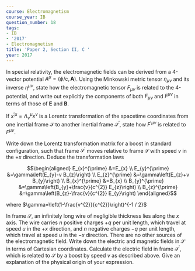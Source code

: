 ```yaml
---
course: Electromagnetism
course_year: IB
question_number: 18
tags:
- IB
- '2017'
- Electromagnetism
title: 'Paper 2, Section II, C '
year: 2017
---
```




In special relativity, the electromagnetic fields can be derived from a 4-vector potential $A^{\mu}=(\phi / c, \mathbf{A})$. Using the Minkowski metric tensor $\eta_{\mu \nu}$ and its inverse $\eta^{\mu \nu}$, state how the electromagnetic tensor $F_{\mu \nu}$ is related to the 4-potential, and write out explicitly the components of both $F_{\mu \nu}$ and $F^{\mu \nu}$ in terms of those of $\mathbf{E}$ and $\mathbf{B}$.

If $x^{\prime \mu}=\Lambda_{\nu}^{\mu} x^{\nu}$ is a Lorentz transformation of the spacetime coordinates from one inertial frame $\mathcal{S}$ to another inertial frame $\mathcal{S}^{\prime}$, state how $F^{\prime \mu \nu}$ is related to $F^{\mu \nu}$.

Write down the Lorentz transformation matrix for a boost in standard configuration, such that frame $\mathcal{S}^{\prime}$ moves relative to frame $\mathcal{S}$ with speed $v$ in the $+x$ direction. Deduce the transformation laws

$$\begin{aligned}
E_{x}^{\prime} &=E_{x} \\
E_{y}^{\prime} &=\gamma\left(E_{y}-v B_{z}\right) \\
E_{z}^{\prime} &=\gamma\left(E_{z}+v B_{y}\right) \\
B_{x}^{\prime} &=B_{x} \\
B_{y}^{\prime} &=\gamma\left(B_{y}+\frac{v}{c^{2}} E_{z}\right) \\
B_{z}^{\prime} &=\gamma\left(B_{z}-\frac{v}{c^{2}} E_{y}\right)
\end{aligned}$$

where $\gamma=\left(1-\frac{v^{2}}{c^{2}}\right)^{-1 / 2}$

In frame $\mathcal{S}$, an infinitely long wire of negligible thickness lies along the $x$ axis. The wire carries $n$ positive charges $+q$ per unit length, which travel at speed $u$ in the $+x$ direction, and $n$ negative charges $-q$ per unit length, which travel at speed $u$ in the $-x$ direction. There are no other sources of the electromagnetic field. Write down the electric and magnetic fields in $\mathcal{S}$ in terms of Cartesian coordinates. Calculate the electric field in frame $\mathcal{S}^{\prime}$, which is related to $\mathcal{S}$ by a boost by speed $v$ as described above. Give an explanation of the physical origin of your expression.
